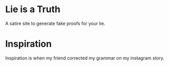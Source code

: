 # Lie is a Truth
A satire site to generate fake proofs for your lie.

# Inspiration
Inspiration is when my friend corrected my grammar on my instagram story.
